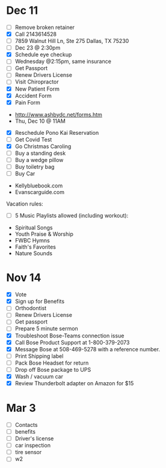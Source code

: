 # Dec 11
- [ ] Remove broken retainer
- [x] Call 2143614528
- [ ] 7859 Walnut Hill Ln, Ste 275 Dallas, TX 75230
- [ ] Dec 23 @ 2:30pm
- [x] Schedule eye checkup
- [ ] Wednesday @2:15pm, same insurance
- [ ] Get Passport
- [ ] Renew Drivers License
- [ ] Visit Chiropractor
-  [x] New Patient Form
-  [x] Accident Form
-  [x] Pain Form
- http://www.ashbydc.net/forms.htm
- Thu, Dec 10 @ 11AM
- [x] Reschedule Pono Kai Reservation
- [ ] Get Covid Test
- [x] Go Christmas Caroling
- [ ] Buy a standing desk
- [ ] Buy a wedge pillow
- [ ] Buy toiletry bag
- [ ] Buy Car
- Kellybluebook.com
- Evanscarguide.com

Vacation rules:
- [ ] 5 Music Playlists allowed (including workout):
- Spiritual Songs
- Youth Praise & Worship
- FWBC Hymns
- Faith's Favorites
- Nature Sounds

# Nov 14
- [x] Vote
- [x] Sign up for Benefits
- [ ] Orthodontist
- [ ] Renew Drivers License
- [ ] Get passport
- [ ] Prepare 5 minute sermon
- [x] Troubleshoot Bose-Teams connection issue
- [x] Call Bose Product Support at 1-800-379-2073
- [x] Message Bose at 508-469-5278 with a reference number.
- [ ] Print Shipping label
- [ ] Pack Bose Headset for return
- [ ] Drop off Bose package to UPS
- [x] Wash / vacuum car
- [x] Review Thunderbolt adapter on Amazon for $15

# Mar 3
- [ ] Contacts
- [ ] benefits
- [ ] Driver's license
- [ ] car inspection 
- [ ] tire sensor
- [ ] w2